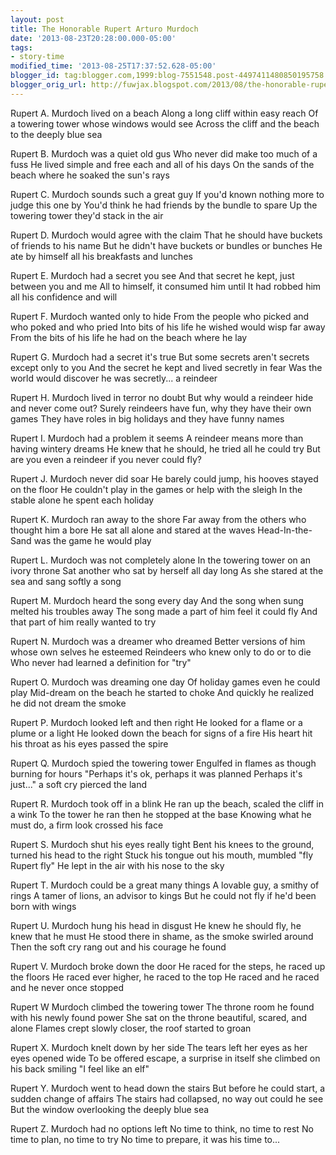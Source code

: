 ```yaml
---
layout: post
title: The Honorable Rupert Arturo Murdoch
date: '2013-08-23T20:28:00.000-05:00'
tags: 
- story-time
modified_time: '2013-08-25T17:37:52.628-05:00'
blogger_id: tag:blogger.com,1999:blog-7551548.post-4497411480850195758
blogger_orig_url: http://fuwjax.blogspot.com/2013/08/the-honorable-rupert-arturo-murdoch.html
---
```


Rupert A. Murdoch lived on a beach
Along a long cliff within easy reach
Of a towering tower whose windows would see
Across the cliff and the beach to the deeply blue sea

Rupert B. Murdoch was a quiet old gus
Who never did make too much of a fuss
He lived simple and free each and all of his days
On the sands of the beach where he soaked the sun's rays

Rupert C. Murdoch sounds such a great guy
If you'd known nothing more to judge this one by
You'd think he had friends by the bundle to spare
Up the towering tower they'd stack in the air

Rupert D. Murdoch would agree with the claim
That he should have buckets of friends to his name
But he didn't have buckets or bundles or bunches
He ate by himself all his breakfasts and lunches

Rupert E. Murdoch had a secret you see
And that secret he kept, just between you and me
All to himself, it consumed him until
It had robbed him all his confidence and will

Rupert F. Murdoch wanted only to hide
From the people who picked and who poked and who pried
Into bits of his life he wished would wisp far away
From the bits of his life he had on the beach where he lay

Rupert G. Murdoch had a secret it's true
But some secrets aren't secrets except only to you
And the secret he kept and lived secretly in fear
Was the world would discover he was secretly... a reindeer

Rupert H. Murdoch lived in terror no doubt
But why would a reindeer hide and never come out?
Surely reindeers have fun, why they have their own games
They have roles in big holidays and they have funny names

Rupert I. Murdoch had a problem it seems
A reindeer means more than having wintery dreams
He knew that he should, he tried all he could try
But are you even a reindeer if you never could fly?

Rupert J. Murdoch never did soar
He barely could jump, his hooves stayed on the floor
He couldn't play in the games or help with the sleigh
In the stable alone he spent each holiday

Rupert K. Murdoch ran away to the shore
Far away from the others who thought him a bore
He sat all alone and stared at the waves
Head-In-the-Sand was the game he would play

Rupert L. Murdoch was not completely alone
In the towering tower on an ivory throne
Sat another who sat by herself all day long
As she stared at the sea and sang softly a song

Rupert M. Murdoch heard the song every day
And the song when sung melted his troubles away
The song made a part of him feel it could fly
And that part of him really wanted to try

Rupert N. Murdoch was a dreamer who dreamed
Better versions of him whose own selves he esteemed
Reindeers who knew only to do or to die
Who never had learned a definition for "try"

Rupert O. Murdoch was dreaming one day
Of holiday games even he could play
Mid-dream on the beach he started to choke
And quickly he realized he did not dream the smoke

Rupert P. Murdoch looked left and then right
He looked for a flame or a plume or a light
He looked down the beach for signs of a fire
His heart hit his throat as his eyes passed the spire

Rupert Q. Murdoch spied the towering tower
Engulfed in flames as though burning for hours
"Perhaps it's ok, perhaps it was planned
Perhaps it's just..." a soft cry pierced the land

Rupert R. Murdoch took off in a blink
He ran up the beach, scaled the cliff in a wink
To the tower he ran then he stopped at the base
Knowing what he must do, a firm look crossed his face

Rupert S. Murdoch shut his eyes really tight
Bent his knees to the ground, turned his head to the right
Stuck his tongue out his mouth, mumbled "fly Rupert fly"
He lept in the air with his nose to the sky

Rupert T. Murdoch could be a great many things
A lovable guy, a smithy of rings
A tamer of lions, an advisor to kings
But he could not fly if he'd been born with wings

Rupert U. Murdoch hung his head in disgust
He knew he should fly, he knew that he must
He stood there in shame, as the smoke swirled around
Then the soft cry rang out and his courage he found

Rupert V. Murdoch broke down the door
He raced for the steps, he raced up the floors
He raced ever higher, he raced to the top
He raced and he raced and he never once stopped

Rupert W Murdoch climbed the towering tower
The throne room he found with his newly found power
She sat on the throne beautiful, scared, and alone
Flames crept slowly closer, the roof started to groan

Rupert X. Murdoch knelt down by her side
The tears left her eyes as her eyes opened wide
To be offered escape, a surprise in itself
she climbed on his back smiling "I feel like an elf"

Rupert Y. Murdoch went to head down the stairs
But before he could start, a sudden change of affairs
The stairs had collapsed, no way out could he see
But the window overlooking the deeply blue sea

Rupert Z. Murdoch had no options left
No time to think, no time to rest
No time to plan, no time to try
No time to prepare, it was his time to...
